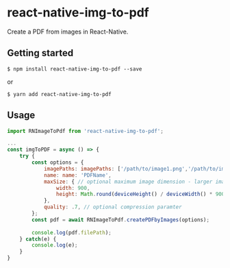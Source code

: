 
# react-native-img-to-pdf

Create a PDF from images in React-Native.

## Getting started

`$ npm install react-native-img-to-pdf --save`

or

`$ yarn add react-native-img-to-pdf`

## Usage
```javascript
import RNImageToPdf from 'react-native-img-to-pdf';

...
const imgToPDF = async () => {
	try {
		const options = {
			imagePaths: imagePaths: ['/path/to/image1.png','/path/to/image2.png'],
			name: name: 'PDFName',
			maxSize: { // optional maximum image dimension - larger images will be resized
				width: 900,
				height: Math.round(deviceHeight() / deviceWidth() * 900),
			},
			quality: .7, // optional compression paramter
		};
		const pdf = await RNImageToPdf.createPDFbyImages(options);
		
		console.log(pdf.filePath);
	} catch(e) {
		console.log(e);
	}
}
```
  
